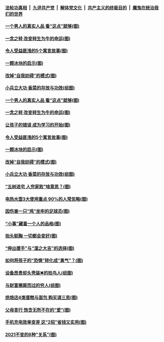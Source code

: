 

####  [法轮功真相](../../../../basic/blob/master/README.md?t=02181531) &nbsp;|&nbsp; [九评共产党](../../../../9ping.md/blob/master/README.md?t=02181531) &nbsp;|&nbsp; [解体党文化](../../../../jtdwh.md/blob/master/README.md?t=02181531)  &nbsp;|&nbsp; [共产主义的终极目的](../../../../gczydzjmd.md/blob/master/README.md?t=02181531) &nbsp;|&nbsp; [魔鬼在统治我们的世界](../../../../mgztzwmdsj.md/blob/master/README.md?t=02181531) 

#### [一个男人的真实人品 看“这点”就够(图)](../pages/p8/962894.md?t=02181531) 

#### [一念之转 改变转生为牛的命运(图)](../pages/p8/962763.md?t=02181531) 

#### [令人受益匪浅的5个寓言故事(图)](../pages/p8/962739.md?t=02181531) 

#### [一颗冰块的启示(图)](../pages/p8/962707.md?t=02181531) 

#### [改掉“自我妨碍”的模式(图)](../pages/p8/962702.md?t=02181531) 

#### [小兵立大功 香菜的存放与功效(组图)](../pages/p8/962646.md?t=02181531) 

#### [一个男人的真实人品 看“这点”就够(图)](../pages/p8/962894.md?t=02181531) 

#### [一念之转 改变转生为牛的命运(图)](../pages/p8/962763.md?t=02181531) 

#### [让孩子的错误 成为学习的开始(图)](../pages/p8/962818.md?t=02181531) 

#### [令人受益匪浅的5个寓言故事(图)](../pages/p8/962739.md?t=02181531) 

#### [一颗冰块的启示(图)](../pages/p8/962707.md?t=02181531) 

#### [改掉“自我妨碍”的模式(图)](../pages/p8/962702.md?t=02181531) 

#### [小兵立大功 香菜的存放与功效(组图)](../pages/p8/962646.md?t=02181531) 

#### [“五树进宅 人穷家败”啥意思？(图)](../pages/p8/962665.md?t=02181531) 

#### [电热水壶3大使用重点 90%的人常忽略(图)](../pages/p8/962591.md?t=02181531) 

#### [因伤害一只“鸡”坐牢的足球员(图)](../pages/p8/962001.md?t=02181531) 

#### [“小事”藏着一个人的品格(图)](../pages/p8/962556.md?t=02181531) 

#### [抬头挺胸 一切都会变好(图)](../pages/p8/962473.md?t=02181531) 

#### [“伸出援手”与“溜之大吉”的选择(图)](../pages/p8/962022.md?t=02181531) 

#### [如何将孩子的“恐惧”转化成“勇气”？(图)](../pages/p8/962464.md?t=02181531) 

#### [设备昂贵却头壳装✖的拍鸟人(组图)](../pages/p8/962402.md?t=02181531) 

#### [与财富擦肩而过的穷人(组图)](../pages/p8/962248.md?t=02181531) 

#### [烘焙店4类蛋糕与面包 购买请三思(图)](../pages/p8/961995.md?t=02181531) 

#### [父母言行 饱含无所不在的“爱”(图)](../pages/p8/962383.md?t=02181531) 

#### [手机充电效率变差 这“2招”省钱又实用(图)](../pages/p8/962362.md?t=02181531) 

#### [2021不变的6种“关系”(图)](../pages/p8/962195.md?t=02181531) 


